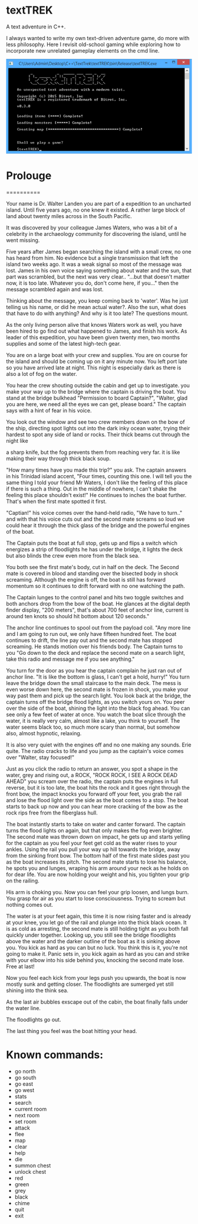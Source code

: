 # textTREK
A text adventure in C++.

I always wanted to write my own text-driven adventure game, do more with less philosophy.  Here I revisit old-school gaming while exploring how to incorporate new unrelated gameplay elements on the cmd line.


![alt tag](https://github.com/adestefa/textTREK/blob/master/textTREK.png)


# Prolouge
==========

Your name is Dr. Walter Landen you are part of a expedition to an uncharted island. Until five years ago, no one knew it existed. A rather large block of land about twenty miles across in the South Pacific.

It was discovered by your colleague James Waters, who was a bit of a celebrity in the archaeology community for discovering the island, until he went missing.

Five years after James began searching the island with a small crew, no one has heard from him. No evidence but a single transmission that left the island two weeks ago. It was a weak signal so most of the message was lost. James in his own voice saying something about water and the sun, that part was scrambled, but the next was very clear.. "...but that doesn't matter now, it is too late. Whatever you do, don't come here, if you..." then the message scrambled again and was lost.

Thinking about the message, you keep coming back to 'water'. Was he just telling us his name, or did he mean actual water?. Also the sun, what does that have to do with anything? And why is it too late? The questions mount.

As the only living person alive that knows Waters work as well, you have been hired to go find out what happened to James, and finish his work. As leader of this expedition, you have been given twenty men, two months supplies and some of the latest high-tech gear.

You are on a large boat with your crew and supplies. You are on course for the island and should be coming up on it any minute now. You left port late so you have arrived late at night. This night is especially dark as there is also a lot of fog on the water.

You hear the crew shouting outside the cabin and get up to investigate. you make your way up to the bridge where the captain is driving the boat. You stand at the bridge bulkhead "Permission to board Captain?", "Walter, glad you are here, we need all the eyes we can get, please board." The captain says with a hint of fear in his voice.

You look out the window and see two crew members down on the bow of the ship, directing spot lights out into the dark inky ocean water, trying their hardest to spot any side of land or rocks. Their thick beams cut through the night like

a sharp knife, but the fog prevents them from reaching very far. it is like making their way through thick black soup.

"How many times have you made this trip?" you ask. The captain answers in his Trinidad island accent, "Four times, counting this one. I will tell you the same thing I told your friend Mr Waters, I don't like the feeling of this place if there is such a thing. Out in the middle of nowhere, I can't shake the feeling this place shouldn't exist!" He continues to inches the boat further. That's when the first mate spotted it first.

"Captian!" his voice comes over the hand-held radio, "We have to turn.." and with that his voice cuts out and the second mate screams so loud we could hear it through the thick glass of the bridge and the powerful engines of the boat.

The Captain puts the boat at full stop, gets up and flips a switch which energizes a strip of floodlights he has under the bridge, it lights the deck but also blinds the crew even more from the black sea.

You both see the first mate's body, cut in half on the deck. The Second mate is covered in blood and standing over the bisected body in shock screaming. Although the engine is off, the boat is still has forward momentum so it continues to drift forward with no one watching the path.

The Captain lunges to the control panel and hits two toggle switches and both anchors drop from the bow of the boat. He glances at the digital depth finder display, "200 meters", that's about 700 feet of anchor line, current is around ten knots so should hit bottom about 120 seconds."

The anchor line continues to spool out from the payload coil. "Any more line and I am going to run out, we only have fifteen hundred feet. The boat continues to drift, the line pay out and the second mate has stopped screaming. He stands motion over his friends body. The Captain turns to you "Go down to the deck and replace the second mate on a search light, take this radio and message me if you see anything."

You turn for the door as you hear the captain complain he just ran out of anchor line. "It is like the bottom is glass, I can't get a hold, hurry!" You turn leave the bridge down the small staircase to the main deck. The mess is even worse down here, the second mate is frozen in shock, you make your way past them and pick up the search light. You look back at the bridge, the captain turns off the bridge flood lights, as you switch yours on. You peer over the side of the boat, shining the light into the black fog ahead. You can see only a few feet of water at once. You watch the boat slice through the water, it is really very calm, almost like a lake, you think to yourself. The water seems black too, so much more scary than normal, but somehow also, almost hypnotic, relaxing.

It is also very quiet with the engines off and no one making any sounds. Erie quite. The radio cracks to life and you jump as the captain's voice comes over "Walter, stay focused!"

Just as you click the radio to return an answer, you spot a shape in the water, grey and rising out, a ROCK, "ROCK ROCK, I SEE A ROCK DEAD AHEAD" you scream over the radio, the captain puts the engines in full reverse, but it is too late, the boat hits the rock and it goes right through the front bow, the impact knocks you forward off your feet, you grab the rail and lose the flood light over the side as the boat comes to a stop. The boat starts to back up now and you can hear more cracking of the bow as the rock rips free from the fiberglass hull.

The boat instantly starts to take on water and canter forward. The captain turns the flood lights on again, but that only makes the fog even brighter. The second mate was thrown down on impact, he gets up and starts yelling for the captain as you feel your feet get cold as the water rises to your ankles. Using the rail you pull your way up hill towards the bridge, away from the sinking front bow. The bottom half of the first mate slides past you as the boat increases its pitch. The second mate starts to lose his balance, he spots you and lunges, wraping his arm around your neck as he holds on for dear life. You are now holding your weight and his, you tighten your grip on the railing.

His arm is choking you. Now you can feel your grip loosen, and lungs burn. You grasp for air as you start to lose consciousness. Trying to scream but nothing comes out.

The water is at your feet again, this time it is now rising faster and is already at your knee, you let go of the rail and plunge into the thick black ocean. It is as cold as arresting, the second mate is still holding tight as you both fall quickly under together. Looking up, you still see the bridge floodlights above the water and the darker outline of the boat as it is sinking above you. You kick as hard as you can but no luck. You think this is it, you're not going to make it. Panic sets in, you kick again as hard as you can and strike with your elbow into his side behind you, knocking the second mate lose. Free at last!

Now you feel each kick from your legs push you upwards, the boat is now mostly sunk and getting closer. The floodlights are sumerged yet still shining into the think sea. 

As the last air bubbles exscape out of the cabin, the boat finally falls under the water line.

The floodlights go out.

The last thing you feel was the boat hitting your head.



















Known commands:
=============
 - go north
 - go south
 - go east
 - go west
 - stats
 - search
 - current room
 - next room
 - set room
 - attack
 - flee
 - map
 - clear
 - help
 - die
 - summon chest
 - unlock chest
 - red
 - green
 - grey
 - black
 - chime
 - quit
 - exit

